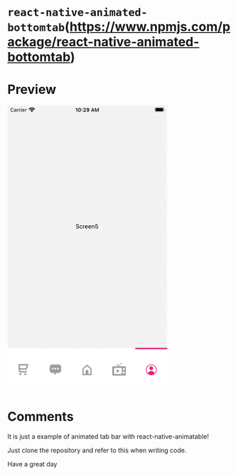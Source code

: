 # `react-native-animated-bottomtab`(https://www.npmjs.com/package/react-native-animated-bottomtab)

# Preview

<img src="./preview/animatedBottomTab.gif" width="'100%'" height="auto" />

# Comments

It is just a example of animated tab bar with react-native-animatable!

Just clone the repository and refer to this when writing code.

Have a great day
